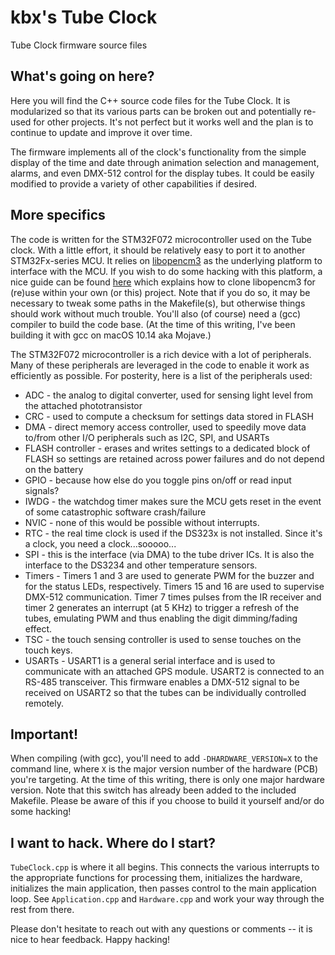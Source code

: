 # kbx's Tube Clock

Tube Clock firmware source files

## What's going on here?

Here you will find the C++ source code files for the Tube Clock. It is
 modularized so that its various parts can be broken out and potentially re-used
 for other projects. It's not perfect but it works well and the plan is to
 continue to update and improve it over time.

The firmware implements all of the clock's functionality from the simple display
 of the time and date through animation selection and management, alarms, and
 even DMX-512 control for the display tubes. It could be easily modified to
 provide a variety of other capabilities if desired.

## More specifics

The code is written for the STM32F072 microcontroller used on the Tube
 clock. With a little effort, it should be relatively easy to port it to another
 STM32Fx-series MCU. It relies on [libopencm3](http://libopencm3.org) as the
 underlying platform to interface with the MCU. If you wish to do some hacking
 with this platform, a nice guide can be found
 [here](https://github.com/libopencm3/libopencm3-examples#reuse) which explains
 how to clone libopencm3 for (re)use within your own (or this) project. Note
 that if you do so, it may be necessary to tweak some paths in the Makefile(s),
 but otherwise things should work without much trouble. You'll also (of course)
 need a (gcc) compiler to build the code base. (At the time of this writing,
 I've been building it with gcc on macOS 10.14 aka Mojave.)

The STM32F072 microcontroller is a rich device with a lot of peripherals. Many
 of these peripherals are leveraged in the code to enable it work as efficiently
 as possible. For posterity, here is a list of the peripherals used:

* ADC - the analog to digital converter, used for sensing light level from the
  attached phototransistor
* CRC - used to compute a checksum for settings data stored in FLASH
* DMA - direct memory access controller, used to speedily move data to/from
  other I/O peripherals such as I2C, SPI, and USARTs
* FLASH controller - erases and writes settings to a dedicated block of FLASH so
  settings are retained across power failures and do not depend on the battery
* GPIO - because how else do you toggle pins on/off or read input signals?
* IWDG - the watchdog timer makes sure the MCU gets reset in the event of some
  catastrophic software crash/failure
* NVIC - none of this would be possible without interrupts.
* RTC - the real time clock is used if the DS323x is not installed. Since it's a
  clock, you need a clock...sooooo...
* SPI - this is the interface (via DMA) to the tube driver ICs. It is also the
  interface to the DS3234 and other temperature sensors.
* Timers - Timers 1 and 3 are used to generate PWM for the buzzer and for the
  status LEDs, respectively. Timers 15 and 16 are used to supervise DMX-512
  communication. Timer 7 times pulses from the IR receiver and timer 2 generates
  an interrupt (at 5 KHz) to trigger a refresh of the tubes, emulating PWM and
  thus enabling the digit dimming/fading effect.
* TSC - the touch sensing controller is used to sense touches on the touch keys.
* USARTs - USART1 is a general serial interface and is used to communicate with
  an attached GPS module. USART2 is connected to an RS-485 transceiver. This
  firmware enables a DMX-512 signal to be received on USART2 so that the tubes
  can be individually controlled remotely.

## Important!
When compiling (with gcc), you'll need to add `-DHARDWARE_VERSION=X` to the
 command line, where `X` is the major version number of the hardware (PCB)
 you're targeting. At the time of this writing, there is only one major hardware
 version. Note that this switch has already been added to the included
 Makefile. Please be aware of this if you choose to build it yourself and/or do
 some hacking!

## I want to hack. Where do I start?

`TubeClock.cpp` is where it all begins. This connects the various
 interrupts to the appropriate functions for processing them, initializes the
 hardware, initializes the main application, then passes control to the main
 application loop. See `Application.cpp` and `Hardware.cpp` and work your way
 through the rest from there.

Please don't hesitate to reach out with any questions or comments -- it is nice
 to hear feedback. Happy hacking!
